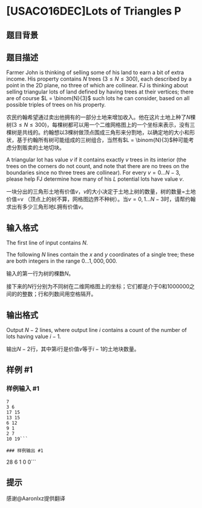 # [USACO16DEC]Lots of Triangles P

## 题目背景



## 题目描述

Farmer John is thinking of selling some of his land to earn a bit of extra income. His property contains $N$ trees ($3 \leq N \leq 300$), each described by a point in the 2D plane, no three of which are collinear. FJ is thinking about selling triangular lots of land defined by having trees at their vertices; there are of course $L = \binom{N}{3}$ such lots he can consider, based on all possible triples of trees on his property.

农民约翰希望通过卖出他拥有的一部分土地来增加收入。他在这片土地上种了$N$棵树($3\le N\le 300$)，每棵树都可以用一个二维网格图上的一个坐标来表示，没有三棵树是共线的。约翰想以3棵树做顶点围成三角形来分割地，以确定地的大小和形状，基于约翰所有树可能组成的三树组合，当然有$L = \binom{N}{3}$种可能考虑分割贩卖的土地切块。

A triangular lot has value $v$ if it contains exactly $v$ trees in its interior (the trees on the corners do not count, and note that there are no trees on the boundaries since no three trees are collinear). For every $v = 0 \ldots N-3$, please help FJ determine how many of his $L$ potential lots have value $v$.

一块分出的三角形土地有价值$v$，$v$的大小决定于土地上树的数量，树的数量=土地价值=v （顶点上的树不算，网格图边界不种树）。当$v=0,1...N-3$时，请帮约翰求出有多少三角形地$L$拥有价值$v$。


## 输入格式

The first line of input contains $N$.

The following $N$ lines contain the $x$ and $y$ coordinates of a single tree; these are both integers in the range $0 \ldots 1,000,000$.

输入的第一行为树的棵数$N$。

接下来的$N$行分别为不同树在二维网格图上的坐标；它们都是介于$0$和$1000000$之间的的整数；行和列数间用空格隔开。


## 输出格式

Output $N-2$ lines, where output line $i$ contains a count of the number of lots having value $i-1$.

输出$N-2$行，其中第$i$行是价值$v$等于$i-1$的土地块数量。


## 样例 #1

### 样例输入 #1
```
7
3 6
17 15
13 15
6 12
9 1
2 7
10 19```

### 样例输出 #1

```
28
6
1
0
0```

## 提示

感谢@Aaronlxz提供翻译

